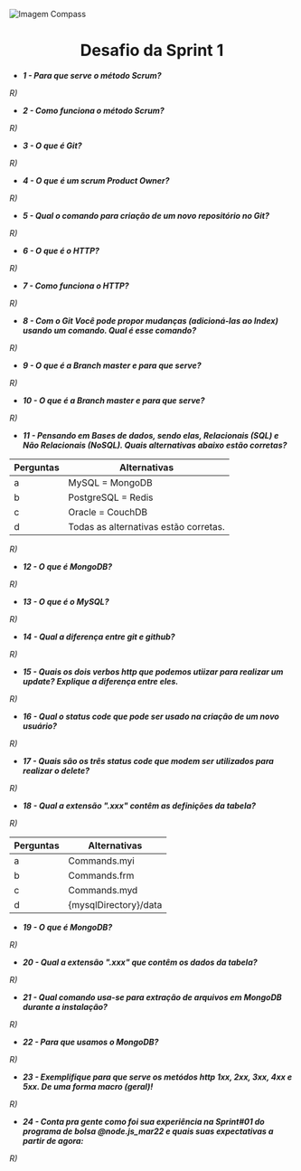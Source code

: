 ![Imagem Compass](https://webjump.com.br/wp-content/uploads/2021/08/compassuol-logo-min.png)

<div align="center">
<h1>Desafio da Sprint 1</h1>
</div>

* ***1 - Para que serve o método Scrum?***

_R)_

* ***2 - Como funciona o método Scrum?*** 

_R)_

* ***3 - O que é Git?*** 

_R)_

* ***4 - O que é um scrum Product Owner?***

_R)_

* ***5 - Qual o comando para criação de um novo repositório no Git?*** 

_R)_

* ***6 - O que é o HTTP?***

_R)_

* ***7 - Como funciona o HTTP?***

_R)_

* ***8 - Com o Git Você pode propor mudanças (adicioná-las ao Index) usando um comando. Qual é esse comando?***   

_R)_

* ***9 - O que é a Branch master e para que serve?*** 

_R)_

* ***10 - O que é a Branch master e para que serve?*** 

_R)_

* ***11 - Pensando em Bases de dados, sendo elas, Relacionais (SQL) e Não Relacionais (NoSQL). Quais alternativas abaixo estão corretas?*** 

Perguntas| Alternativas 
---------| --------------------------------------
    a    | MySQL = MongoDB 
    b    | PostgreSQL = Redis 
    c    | Oracle = CouchDB 
    d    | Todas as alternativas estão corretas.

_R)_

* ***12 - O que é MongoDB?*** 

_R)_

* ***13 - O que é o MySQL?*** 

_R)_

* ***14 - Qual a diferença entre git e github?***

_R)_

* ***15 - Quais os dois verbos http que podemos utiizar para realizar um update? Explique a diferença entre eles.*** 

_R)_

* ***16 - Qual o status code que pode ser usado na criação de um novo usuário?*** 

_R)_

* ***17 - Quais são os três status code que modem ser utilizados para realizar o delete?***

_R)_

* ***18 - Qual a extensão ".xxx" contêm as definições da tabela?*** 

_R)_

Perguntas| Alternativas 
---------| --------------------------------------
    a    | Commands.myi  
    b    | Commands.frm
    c    | Commands.myd  
    d    | {mysqlDirectory}/data

* ***19 - O que é MongoDB?***

_R)_

* ***20 - Qual a extensão ".xxx" que contêm os dados da tabela?*** 

_R)_

* ***21 - Qual comando usa-se para extração de arquivos em MongoDB durante a instalação?***

_R)_

* ***22 - Para que usamos o MongoDB?*** 

_R)_

* ***23 - Exemplifique para que serve os metódos http 1xx, 2xx, 3xx, 4xx e 5xx. De uma forma macro (geral)!***

_R)_

* ***24 - Conta pra gente como foi sua experiência na Sprint#01 do programa de bolsa @node.js_mar22 e quais suas expectativas a partir de agora:*** 

_R)_
